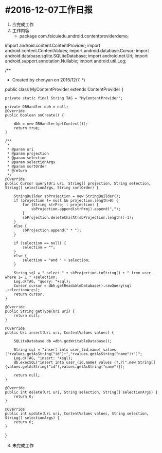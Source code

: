 #2016-12-07工作日报
===================
1. 应完成工作
2. 工作内容
    * package com.feicuiedu.android.contentproviderdemo;

import android.content.ContentProvider;
import android.content.ContentValues;
import android.database.Cursor;
import android.database.sqlite.SQLiteDatabase;
import android.net.Uri;
import android.support.annotation.Nullable;
import android.util.Log;

/**
 * Created by chenyan on 2016/12/7.
 */

public class MyContentProvider extends ContentProvider {

    private static final String TAG = "MyContentProvider";

    private DBHandler dbh = null;
    @Override
    public boolean onCreate() {

        dbh = new DBHandler(getContext());
        return true;
    }

    /**
     *
     * @param uri
     * @param projection
     * @param selection
     * @param selectionArgs
     * @param sortOrder
     * @return
     */
    @Override
    public Cursor query(Uri uri, String[] projection, String selection, String[] selectionArgs, String sortOrder) {

        StringBuilder sbProjection = new StringBuilder();
        if (projection != null && projection.length>0) {
            for (String strProj : projection) {
                sbProjection.append(strProj).append(",");
            }
            sbProjection.deleteCharAt(sbProjection.length()-1);
        }
        else {
            sbProjection.append(" * ");
        }

        if (selection == null) {
            selection = "";
        }
        else {
            selection = "and " + selection;
        }

        String sql = " select " + sbProjection.toString() + " from user_ where 1= 1 " +selection;
        Log.d(TAG, "query: "+sql);
        Cursor cursor = dbh.getReadableDatabase().rawQuery(sql ,selectionArgs);
        return cursor;
    }

    @Override
    public String getType(Uri uri) {
        return null;
    }

    @Override
    public Uri insert(Uri uri, ContentValues values) {

        SQLiteDatabase db =dbh.getWritableDatabase();

        String sql = "insert into user_(id,name) values ("+values.getAsString("id")+","+values.getAsString("name")+")";
        Log.d(TAG, "insert: "+sql);
        db.execSQL("insert into user_(id,name) values (?,?)",new String[]{values.getAsString("id"),values.getAsString("name")});

        return null;
    }

    @Override
    public int delete(Uri uri, String selection, String[] selectionArgs) {
        return 0;
    }

    @Override
    public int update(Uri uri, ContentValues values, String selection, String[] selectionArgs) {
        return 0;
    }
}

3. 未完成工作
